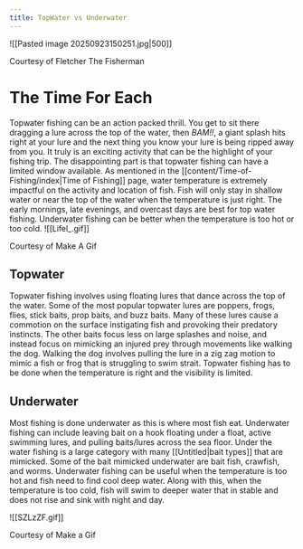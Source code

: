 ```yaml
---
title: TopWater vs Underwater
---
```

![[Pasted image 20250923150251.jpg|500]]

Courtesy of Fletcher The Fisherman
# The Time For Each
Topwater fishing can be an action packed thrill. You get to sit there dragging a lure across the top of the water, then *BAM!!*, a giant splash hits right at your lure and the next thing you know your lure is being ripped away from you. It truly is an exciting activity that can be the highlight of your fishing trip. The disappointing part is that topwater fishing can have a limited window available. As mentioned in the [[content/Time-of-Fishing/index|Time of Fishing]] page, water temperature is extremely impactful on the activity and location of fish. Fish will only stay in shallow water or near the top of the water when the temperature is just right. The early mornings, late evenings, and overcast days are best for top water fishing. Underwater fishing can be better when the temperature is too hot or too cold.
![[Lifel_.gif]]

Courtesy of Make A Gif
## Topwater
Topwater fishing involves using floating lures that dance across the top of the water. Some of the most popular topwater lures are poppers, frogs, flies, stick baits, prop baits, and buzz baits. Many of these lures cause a commotion on the surface instigating fish and provoking their predatory instincts. The other baits focus less on large splashes and noise, and instead focus on mimicking an injured prey through movements like walking the dog. Walking the dog involves pulling the lure in a zig zag motion to mimic a fish or frog that is struggling to swim strait. Topwater fishing has to be done when the temperature is right and the visibility is limited.
## Underwater
Most fishing is done underwater as this is where most fish eat. Underwater fishing can include leaving bait on a hook floating under a float, active swimming lures, and pulling baits/lures across the sea floor. Under the water fishing is a large category with many [[Untitled|bait types]] that are mimicked. Some of the bait mimicked underwater are bait fish, crawfish, and worms. Underwater fishing can be useful when the temperature is too hot and fish need to find cool deep water. Along with this, when the temperature is too cold, fish will swim to deeper water that in stable and does not rise and sink with night and day.

![[SZLzZF.gif]]

Courtesy of Make a Gif